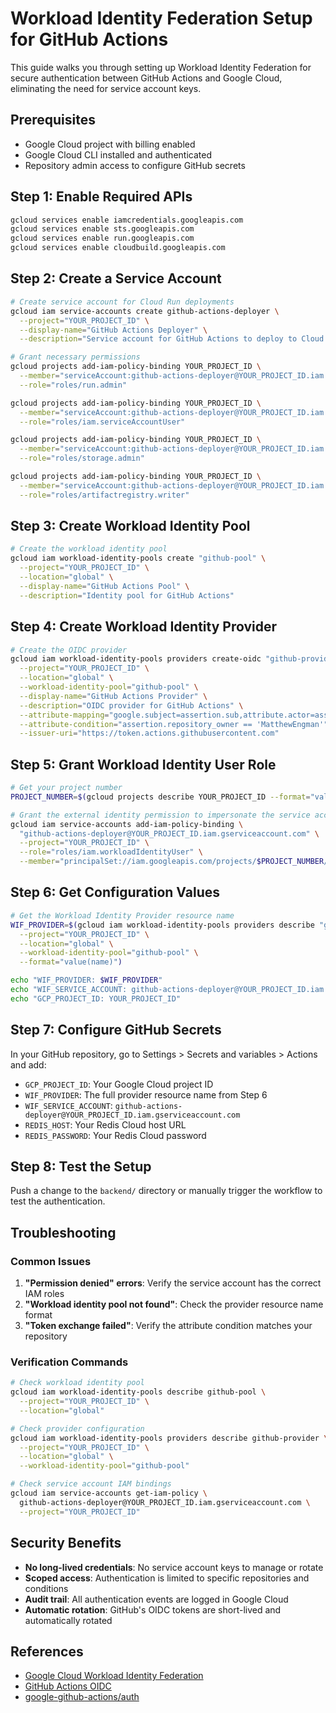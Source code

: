 # Workload Identity Federation Setup for GitHub Actions

This guide walks you through setting up Workload Identity Federation for secure authentication between GitHub Actions and Google Cloud, eliminating the need for service account keys.

## Prerequisites

- Google Cloud project with billing enabled
- Google Cloud CLI installed and authenticated
- Repository admin access to configure GitHub secrets

## Step 1: Enable Required APIs

```bash
gcloud services enable iamcredentials.googleapis.com
gcloud services enable sts.googleapis.com
gcloud services enable run.googleapis.com
gcloud services enable cloudbuild.googleapis.com
```

## Step 2: Create a Service Account

```bash
# Create service account for Cloud Run deployments
gcloud iam service-accounts create github-actions-deployer \
  --project="YOUR_PROJECT_ID" \
  --display-name="GitHub Actions Deployer" \
  --description="Service account for GitHub Actions to deploy to Cloud Run"

# Grant necessary permissions
gcloud projects add-iam-policy-binding YOUR_PROJECT_ID \
  --member="serviceAccount:github-actions-deployer@YOUR_PROJECT_ID.iam.gserviceaccount.com" \
  --role="roles/run.admin"

gcloud projects add-iam-policy-binding YOUR_PROJECT_ID \
  --member="serviceAccount:github-actions-deployer@YOUR_PROJECT_ID.iam.gserviceaccount.com" \
  --role="roles/iam.serviceAccountUser"

gcloud projects add-iam-policy-binding YOUR_PROJECT_ID \
  --member="serviceAccount:github-actions-deployer@YOUR_PROJECT_ID.iam.gserviceaccount.com" \
  --role="roles/storage.admin"

gcloud projects add-iam-policy-binding YOUR_PROJECT_ID \
  --member="serviceAccount:github-actions-deployer@YOUR_PROJECT_ID.iam.gserviceaccount.com" \
  --role="roles/artifactregistry.writer"
```

## Step 3: Create Workload Identity Pool

```bash
# Create the workload identity pool
gcloud iam workload-identity-pools create "github-pool" \
  --project="YOUR_PROJECT_ID" \
  --location="global" \
  --display-name="GitHub Actions Pool" \
  --description="Identity pool for GitHub Actions"
```

## Step 4: Create Workload Identity Provider

```bash
# Create the OIDC provider
gcloud iam workload-identity-pools providers create-oidc "github-provider" \
  --project="YOUR_PROJECT_ID" \
  --location="global" \
  --workload-identity-pool="github-pool" \
  --display-name="GitHub Actions Provider" \
  --description="OIDC provider for GitHub Actions" \
  --attribute-mapping="google.subject=assertion.sub,attribute.actor=assertion.actor,attribute.repository=assertion.repository,attribute.repository_owner=assertion.repository_owner" \
  --attribute-condition="assertion.repository_owner == 'MatthewEngman'" \
  --issuer-uri="https://token.actions.githubusercontent.com"
```

## Step 5: Grant Workload Identity User Role

```bash
# Get your project number
PROJECT_NUMBER=$(gcloud projects describe YOUR_PROJECT_ID --format="value(projectNumber)")

# Grant the external identity permission to impersonate the service account
gcloud iam service-accounts add-iam-policy-binding \
  "github-actions-deployer@YOUR_PROJECT_ID.iam.gserviceaccount.com" \
  --project="YOUR_PROJECT_ID" \
  --role="roles/iam.workloadIdentityUser" \
  --member="principalSet://iam.googleapis.com/projects/$PROJECT_NUMBER/locations/global/workloadIdentityPools/github-pool/attribute.repository/MatthewEngman/documind"
```

## Step 6: Get Configuration Values

```bash
# Get the Workload Identity Provider resource name
WIF_PROVIDER=$(gcloud iam workload-identity-pools providers describe "github-provider" \
  --project="YOUR_PROJECT_ID" \
  --location="global" \
  --workload-identity-pool="github-pool" \
  --format="value(name)")

echo "WIF_PROVIDER: $WIF_PROVIDER"
echo "WIF_SERVICE_ACCOUNT: github-actions-deployer@YOUR_PROJECT_ID.iam.gserviceaccount.com"
echo "GCP_PROJECT_ID: YOUR_PROJECT_ID"
```

## Step 7: Configure GitHub Secrets

In your GitHub repository, go to Settings > Secrets and variables > Actions and add:

- `GCP_PROJECT_ID`: Your Google Cloud project ID
- `WIF_PROVIDER`: The full provider resource name from Step 6
- `WIF_SERVICE_ACCOUNT`: `github-actions-deployer@YOUR_PROJECT_ID.iam.gserviceaccount.com`
- `REDIS_HOST`: Your Redis Cloud host URL
- `REDIS_PASSWORD`: Your Redis Cloud password

## Step 8: Test the Setup

Push a change to the `backend/` directory or manually trigger the workflow to test the authentication.

## Troubleshooting

### Common Issues

1. **"Permission denied" errors**: Verify the service account has the correct IAM roles
2. **"Workload identity pool not found"**: Check the provider resource name format
3. **"Token exchange failed"**: Verify the attribute condition matches your repository

### Verification Commands

```bash
# Check workload identity pool
gcloud iam workload-identity-pools describe github-pool \
  --project="YOUR_PROJECT_ID" \
  --location="global"

# Check provider configuration
gcloud iam workload-identity-pools providers describe github-provider \
  --project="YOUR_PROJECT_ID" \
  --location="global" \
  --workload-identity-pool="github-pool"

# Check service account IAM bindings
gcloud iam service-accounts get-iam-policy \
  github-actions-deployer@YOUR_PROJECT_ID.iam.gserviceaccount.com \
  --project="YOUR_PROJECT_ID"
```

## Security Benefits

- **No long-lived credentials**: No service account keys to manage or rotate
- **Scoped access**: Authentication is limited to specific repositories and conditions
- **Audit trail**: All authentication events are logged in Google Cloud
- **Automatic rotation**: GitHub's OIDC tokens are short-lived and automatically rotated

## References

- [Google Cloud Workload Identity Federation](https://cloud.google.com/iam/docs/workload-identity-federation)
- [GitHub Actions OIDC](https://docs.github.com/en/actions/deployment/security-hardening-your-deployments/about-security-hardening-with-openid-connect)
- [google-github-actions/auth](https://github.com/google-github-actions/auth)
